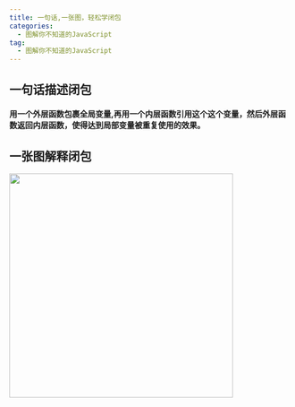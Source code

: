 ```yaml
---
title: 一句话,一张图，轻松学闭包
categories:
  - 图解你不知道的JavaScript
tag:
  - 图解你不知道的JavaScript
---
```


## 一句话描述闭包

#### 用一个外层函数包裹全局变量,再用一个内层函数引用这个这个变量，然后外层函数返回内层函数，使得达到局部变量被重复使用的效果。

## 一张图解释闭包

<img src="https://cdn.daddylab.com/Upload/image/20191023/1571845435646870.jpg" width="400" hegiht="250" align=center />

<!-- Gitalk 评论 start  -->

<!-- Link Gitalk 的支持文件  -->
<link rel="stylesheet" href="https://unpkg.com/gitalk/dist/gitalk.css">
<script src="https://unpkg.com/gitalk@latest/dist/gitalk.min.js"></script> 
<div id="gitalk-container"></div>     
<script type="text/javascript">
    var gitalk = new Gitalk({
		clientID: `cb37a23bb8fcfb7580af`,
		clientSecret: `54b05f873b4aa80c68edefb369951131abee5aea`,
		repo: `Mr-FSM.github.io`,
		owner: 'Mr-FSM',
		admin: ['Mr-FSM'],
		id: 'window.location.pathname'
    });
    gitalk.render('gitalk-container');
</script> 
<!-- Gitalk end -->
